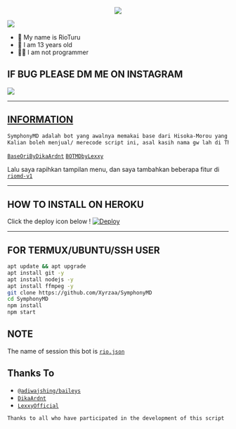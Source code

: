 <p align="center">
  <img src="https://github.com/Xyrzaa.png" />
</p>

  ![](https://visitor-badge.glitch.me/badge?page_id=Xyrzaa)
  
  
- 👤 My name is RioTuru
- 💌 I am 13 years old 
- 👨‍💻 I am not programmer
  
## IF BUG PLEASE DM ME ON INSTAGRAM
  
  <p align="left">
<a href="https://instagram.com/rio.caandra"><img src="https://img.shields.io/badge/Instagram-E4405F?style=for-the-badge&logo=instagram&logoColor=white"/>
    </p>
  

--------

## INFORMATION

```bash
SymphonyMD adalah bot yang awalnya memakai base dari Hisoka-Morou yang kemudian pindah ke riomd, lalu saya update(tambahkan fitur sedikit) di SymphonyMD. rio-md is a bot whatsapp using a Baileys library. 
Kalian boleh menjual/ merecode script ini, asal kasih nama gw lah di Thx to.
```
    
[`BaseOriByDikaArdnt`](https://github.com/DikaArdnt/Hisoka-Morou)
[`BOTMDbyLexxy`](https://github.com/Lexxy24/BOTMD)
  
Lalu saya rapihkan tampilan menu, dan saya tambahkan beberapa fitur di [`riomd-v1`](https://github.com/RioooNoCounter/SymphonyMD)

  
 -------
## HOW TO INSTALL ON HEROKU
  
Click the deploy icon below !
[![Deploy](https://www.herokucdn.com/deploy/button.svg)](https://heroku.com/deploy?template=https://github.com/Xyrzaa/SymphonyMD)


--------
## FOR TERMUX/UBUNTU/SSH USER

```bash
apt update && apt upgrade
apt install git -y
apt install nodejs -y
apt install ffmpeg -y
git clone https://github.com/Xyrzaa/SymphonyMD
cd SymphonyMD
npm install
npm start
```
  
## NOTE
  
The name of session this bot is [`rio.json`](https://github.com/Xyrzaa/riomd-v1/blob/main/rio.json)
  
## Thanks To
* [`@adiwajshing/baileys`](https://github.com/adiwajshing/baileys)
* [`DikaArdnt`](https://github.com/DikaArdnt)
* [`LexxyOfficial`](https://github.com/Lexxy24)

```Thanks to all who have participated in the development of this script```
